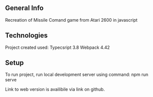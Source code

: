 ## General Info
Recreation of Missile Comand game from Atari 2600 in javascript

## Technologies
Project created used:
Typecsript 3.8
Webpack 4.42

## Setup
To run project, run local development server using command:
npm run serve

Link to web version is availibile via link on github.
